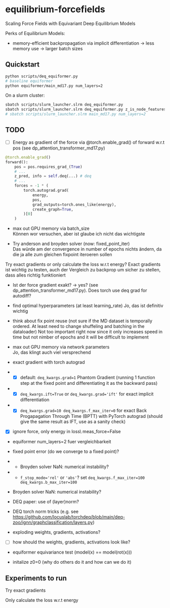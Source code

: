 # equilibrium-forcefields
Scaling Force Fields with Equivariant Deep Equilibrium Models

Perks of Equilibrium Models:
- memory-efficient backpropagation via implicit differentiation -> less memory use -> larger batch sizes

## Quickstart

```bash
python scripts/deq_equiformer.py
# baseline equiformer
python equiformer/main_md17.py num_layers=2
```

On a slurm cluster:
```bash
sbatch scripts/slurm_launcher.slrm deq_equiformer.py
sbatch scripts/slurm_launcher.slrm deq_equiformer.py z_is_node_features=True # V1
# sbatch scripts/slurm_launcher.slrm main_md17.py num_layers=2
```

## TODO

- [ ] Energy as gradient of the force via @torch.enable_grad() of forward w.r.t pos (see dp_attention_transformer_md17.py)
```python
@torch.enable_grad()
forward():
    pos = pos.requires_grad_(True)
    # ...
    z_pred, info = self.deq(...) # deq
    # ...
    forces = -1 * (
        torch.autograd.grad(
            energy,
            pos,
            grad_outputs=torch.ones_like(energy),
            create_graph=True,
        )[0]
    )
```

- max out GPU memory via batch_size \
Können wor versuchen, aber ist glaube ich nicht das wichtigste

- Try anderson and broyden solver (now: fixed_point_iter) \
Das würde am der convergence in number of epochs nichts ändern, da die ja alle zum gleichen fixpoint iteroeren sollen

Try exact gradients or only calculate the loss w.r.t energy?
Exact gradients ist wichtig zu testen, auch der Vergleich zu backprop um sicher zu stellen, dass alles richtig funktioniert

- Ist der force gradient exakt? 
-> yes? (see dp_attention_transformer_md17.py). Does torch use deq grad for autodiff?

- find optimal hyperparameters (at least learning_rate)
Jo, das ist definitiv wichtig

- think about fix point reuse (not sure if the MD dataset is temporally ordered. At least need to change shuffeling and batching in the dataloader)
Not too important right now since it only increases speed in time but not nimber of epochs and it will be difficult to implement

- max out GPU memory via network parameters \
Jo, das klingt auch viel versprechend

- exact gradient with torch autograd
- - [x] default: `deq_kwargs.grad=1` Phantom Gradient (running 1 function step at the fixed point and differentiating it as the backward pass)
- - [x] `deq_kwargs.ift=True` or `deq_kwargs.grad='ift'` for exact implicit differentiation
- - [x] `deq_kwargs.grad=10 deq_kwargs.f_max_iter=0` for exact Back Progapagation Through Time (BPTT) with PyTorch autograd (should give the same result as IFT, use as a sanity check)

- [x] ignore force, only energy in loss\ 
meas_force=False

- equiformer num_layers=2 fuer vergleichbarkeit

- fixed point error (do we converge to a fixed point)?
- - Broyden solver NaN: numerical instability?
- - `f_stop_mode='rel'` or `'abs'`? set `deq_kwargs.f_max_iter=100 deq_kwargs.b_max_iter=100`

- Broyden solver NaN: numerical instability?

- DEQ paper: use of (layer)norm?

- DEQ torch norm tricks (e.g. see https://github.com/locuslab/torchdeq/blob/main/deq-zoo/ignn/graphclassification/layers.py)

- exploding weights, gradients, activations?
- [ ] how should the weights, gradients, activations look like?

- equiformer equivariance test (model(x) == model(rot(x)))

- initalize z0=0 (why do others do it and how can we do it)



## Experiments to run

Try exact gradients


Only calculate the loss w.r.t energy